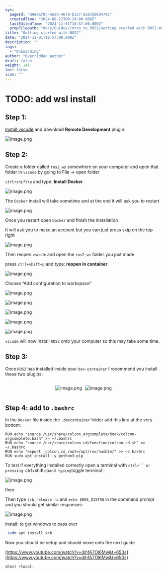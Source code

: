 ```yaml
---
sys:
  pageId: "89e0a78c-4e2b-4070-b327-d28cb0694742"
  createdTime: "2024-08-21T00:24:00.000Z"
  lastEditedTime: "2024-11-01T18:57:00.000Z"
  propFilepath: "docs/Guides/intro_to_ROS2/Getting started with ROS2.md"
title: "Getting started with ROS2"
date: "2024-11-01T18:57:00.000Z"
description: ""
tags:
  - "Onboarding"
author: "Overridden author"
draft: false
weight: 141
toc: false
icon: ""
---
```


# TODO: add wsl install

## Step 1:

[Install vscode](https://code.visualstudio.com/download) and download **Remote Development** plugin:

![image.png](https://prod-files-secure.s3.us-west-2.amazonaws.com/d518164a-d88e-44d1-a4ee-3adb3bd8bce0/efb52993-1881-4a40-b95e-6f020334f022/image.png?X-Amz-Algorithm=AWS4-HMAC-SHA256&X-Amz-Content-Sha256=UNSIGNED-PAYLOAD&X-Amz-Credential=ASIAZI2LB466TR4MY3EE%2F20250411%2Fus-west-2%2Fs3%2Faws4_request&X-Amz-Date=20250411T032626Z&X-Amz-Expires=3600&X-Amz-Security-Token=IQoJb3JpZ2luX2VjEDsaCXVzLXdlc3QtMiJIMEYCIQCrcyhAFZrrHs7B%2BWxdmmlkSn7kWeFt0WGV7tYCLZq5NAIhAMoB74I%2FPHUKvOLgSUM6pELy2Fx1ViRaZBobfAA8rhbpKogECLT%2F%2F%2F%2F%2F%2F%2F%2F%2F%2FwEQABoMNjM3NDIzMTgzODA1Igwa4F2oxg%2Bg9fMeCm8q3AOwMwdDD6U2P28mlQT%2Ffm5pMb9m1ZN%2FwCRTbqmdjiGQRc2tmI5QegwsF9L9wew5rCO4KYPFS1IiYFcDJFoA2rBFXQavVwTbQ1uG7654StjBx0zWINm3WimTONKRtjEeP7qi7lhN78KCjNKcZFX4g0pJIafcLGxoqaGtUq7Y%2BGacykG%2F6pXh82FoH9R8UAZPvV0So6av50rbCMSfLrcIcZtgiXljKaWtM0VRTW%2FXFQzv7fVBwBrnz3Vs2GRyInArI4YQehZvDi9bwdoKVKk76t6U30JmsiFBZZswo%2BnVR0y3agkwftRk4gqmOht7Okl5LxJw9ZTR1jm%2Fe%2Btzf2Mxll%2Fd2wupNrxNSvhVt3axB6s%2FR%2B2OTz4f9qzy9ZJn3RLrh74IdJhNEHrwA4qshvnLfgkSjFb16pEia0S0sLANidIG34Z7cOMHoA5IhXH7PwdWVT3gEMdxDj4rH6HjkDp1Lj9yINoDc69ZAjs9rdCAlTSZTSkDSAic7J4xBcXP6J%2F4UAqySd48uF2kfB16NhbikKSxn4J5IvZX5iO3TV6dqkzwULCDVKe6bJCcloTgbY%2BMs4AdWrcTnVDgooFRR%2FlPn5ALDPdfL6P%2Fqvq%2BO6LzEvEPbqF4Z9%2B8oXSLTDatPjDTkuK%2FBjqkAStOjYfGvqVau3eGEw4VHy5wJDLBjCNMDWfz5TpAmPXhJAlyOAf%2BHqUhaZdZPxLmtvwh2t8Rea67ug8cSyCBprDCVSa502FRMncK2SnXiE8wAtplYdYMSL%2FXRpMFWuskcCKJYqMrq7Jalj98IOlY6odEo5vU6HQJSHeDPr2Pw8usZAu4ZJlw4P3BG5SxxNpgghfiNoI%2FppJ8mYDWKhn6BZyZKVZK&X-Amz-Signature=7f310c5584ada9d954d6d202ea5142fdd50cb07a1fcbcbb028fa83de07d54b12&X-Amz-SignedHeaders=host&x-id=GetObject)

## Step 2:

Create a folder called `ros2_ws` somewhere on your computer and open that folder in `vscode` by going to File → open folder 

`ctrl+shift+p` and type: **Install Docker**

![image.png](https://prod-files-secure.s3.us-west-2.amazonaws.com/d518164a-d88e-44d1-a4ee-3adb3bd8bce0/2269dc0e-1cd5-47ff-bceb-c04ad9b2eab0/image.png?X-Amz-Algorithm=AWS4-HMAC-SHA256&X-Amz-Content-Sha256=UNSIGNED-PAYLOAD&X-Amz-Credential=ASIAZI2LB466TR4MY3EE%2F20250411%2Fus-west-2%2Fs3%2Faws4_request&X-Amz-Date=20250411T032626Z&X-Amz-Expires=3600&X-Amz-Security-Token=IQoJb3JpZ2luX2VjEDsaCXVzLXdlc3QtMiJIMEYCIQCrcyhAFZrrHs7B%2BWxdmmlkSn7kWeFt0WGV7tYCLZq5NAIhAMoB74I%2FPHUKvOLgSUM6pELy2Fx1ViRaZBobfAA8rhbpKogECLT%2F%2F%2F%2F%2F%2F%2F%2F%2F%2FwEQABoMNjM3NDIzMTgzODA1Igwa4F2oxg%2Bg9fMeCm8q3AOwMwdDD6U2P28mlQT%2Ffm5pMb9m1ZN%2FwCRTbqmdjiGQRc2tmI5QegwsF9L9wew5rCO4KYPFS1IiYFcDJFoA2rBFXQavVwTbQ1uG7654StjBx0zWINm3WimTONKRtjEeP7qi7lhN78KCjNKcZFX4g0pJIafcLGxoqaGtUq7Y%2BGacykG%2F6pXh82FoH9R8UAZPvV0So6av50rbCMSfLrcIcZtgiXljKaWtM0VRTW%2FXFQzv7fVBwBrnz3Vs2GRyInArI4YQehZvDi9bwdoKVKk76t6U30JmsiFBZZswo%2BnVR0y3agkwftRk4gqmOht7Okl5LxJw9ZTR1jm%2Fe%2Btzf2Mxll%2Fd2wupNrxNSvhVt3axB6s%2FR%2B2OTz4f9qzy9ZJn3RLrh74IdJhNEHrwA4qshvnLfgkSjFb16pEia0S0sLANidIG34Z7cOMHoA5IhXH7PwdWVT3gEMdxDj4rH6HjkDp1Lj9yINoDc69ZAjs9rdCAlTSZTSkDSAic7J4xBcXP6J%2F4UAqySd48uF2kfB16NhbikKSxn4J5IvZX5iO3TV6dqkzwULCDVKe6bJCcloTgbY%2BMs4AdWrcTnVDgooFRR%2FlPn5ALDPdfL6P%2Fqvq%2BO6LzEvEPbqF4Z9%2B8oXSLTDatPjDTkuK%2FBjqkAStOjYfGvqVau3eGEw4VHy5wJDLBjCNMDWfz5TpAmPXhJAlyOAf%2BHqUhaZdZPxLmtvwh2t8Rea67ug8cSyCBprDCVSa502FRMncK2SnXiE8wAtplYdYMSL%2FXRpMFWuskcCKJYqMrq7Jalj98IOlY6odEo5vU6HQJSHeDPr2Pw8usZAu4ZJlw4P3BG5SxxNpgghfiNoI%2FppJ8mYDWKhn6BZyZKVZK&X-Amz-Signature=02a8906fef9ce52d39542b515d6aa87e6ee0c543119b0ea5180d91d0dfa8917d&X-Amz-SignedHeaders=host&x-id=GetObject)

The `Docker` install will take sometime and at the end it will ask you to restart

![image.png](https://prod-files-secure.s3.us-west-2.amazonaws.com/d518164a-d88e-44d1-a4ee-3adb3bd8bce0/ed233f78-be33-4b1f-b89c-9c346c0e961e/image.png?X-Amz-Algorithm=AWS4-HMAC-SHA256&X-Amz-Content-Sha256=UNSIGNED-PAYLOAD&X-Amz-Credential=ASIAZI2LB466TR4MY3EE%2F20250411%2Fus-west-2%2Fs3%2Faws4_request&X-Amz-Date=20250411T032626Z&X-Amz-Expires=3600&X-Amz-Security-Token=IQoJb3JpZ2luX2VjEDsaCXVzLXdlc3QtMiJIMEYCIQCrcyhAFZrrHs7B%2BWxdmmlkSn7kWeFt0WGV7tYCLZq5NAIhAMoB74I%2FPHUKvOLgSUM6pELy2Fx1ViRaZBobfAA8rhbpKogECLT%2F%2F%2F%2F%2F%2F%2F%2F%2F%2FwEQABoMNjM3NDIzMTgzODA1Igwa4F2oxg%2Bg9fMeCm8q3AOwMwdDD6U2P28mlQT%2Ffm5pMb9m1ZN%2FwCRTbqmdjiGQRc2tmI5QegwsF9L9wew5rCO4KYPFS1IiYFcDJFoA2rBFXQavVwTbQ1uG7654StjBx0zWINm3WimTONKRtjEeP7qi7lhN78KCjNKcZFX4g0pJIafcLGxoqaGtUq7Y%2BGacykG%2F6pXh82FoH9R8UAZPvV0So6av50rbCMSfLrcIcZtgiXljKaWtM0VRTW%2FXFQzv7fVBwBrnz3Vs2GRyInArI4YQehZvDi9bwdoKVKk76t6U30JmsiFBZZswo%2BnVR0y3agkwftRk4gqmOht7Okl5LxJw9ZTR1jm%2Fe%2Btzf2Mxll%2Fd2wupNrxNSvhVt3axB6s%2FR%2B2OTz4f9qzy9ZJn3RLrh74IdJhNEHrwA4qshvnLfgkSjFb16pEia0S0sLANidIG34Z7cOMHoA5IhXH7PwdWVT3gEMdxDj4rH6HjkDp1Lj9yINoDc69ZAjs9rdCAlTSZTSkDSAic7J4xBcXP6J%2F4UAqySd48uF2kfB16NhbikKSxn4J5IvZX5iO3TV6dqkzwULCDVKe6bJCcloTgbY%2BMs4AdWrcTnVDgooFRR%2FlPn5ALDPdfL6P%2Fqvq%2BO6LzEvEPbqF4Z9%2B8oXSLTDatPjDTkuK%2FBjqkAStOjYfGvqVau3eGEw4VHy5wJDLBjCNMDWfz5TpAmPXhJAlyOAf%2BHqUhaZdZPxLmtvwh2t8Rea67ug8cSyCBprDCVSa502FRMncK2SnXiE8wAtplYdYMSL%2FXRpMFWuskcCKJYqMrq7Jalj98IOlY6odEo5vU6HQJSHeDPr2Pw8usZAu4ZJlw4P3BG5SxxNpgghfiNoI%2FppJ8mYDWKhn6BZyZKVZK&X-Amz-Signature=86f02d3a71ffee69e2fcdbcdfe361a0f233bba1d729d0c205b183289c71d0561&X-Amz-SignedHeaders=host&x-id=GetObject)

Once you restart open `Docker` and finish the installation

It will ask you to make an account but you can just press skip on the top right

![image.png](https://prod-files-secure.s3.us-west-2.amazonaws.com/d518164a-d88e-44d1-a4ee-3adb3bd8bce0/21010ad9-1659-4fd9-9f59-9932a09b2a3d/image.png?X-Amz-Algorithm=AWS4-HMAC-SHA256&X-Amz-Content-Sha256=UNSIGNED-PAYLOAD&X-Amz-Credential=ASIAZI2LB466TR4MY3EE%2F20250411%2Fus-west-2%2Fs3%2Faws4_request&X-Amz-Date=20250411T032626Z&X-Amz-Expires=3600&X-Amz-Security-Token=IQoJb3JpZ2luX2VjEDsaCXVzLXdlc3QtMiJIMEYCIQCrcyhAFZrrHs7B%2BWxdmmlkSn7kWeFt0WGV7tYCLZq5NAIhAMoB74I%2FPHUKvOLgSUM6pELy2Fx1ViRaZBobfAA8rhbpKogECLT%2F%2F%2F%2F%2F%2F%2F%2F%2F%2FwEQABoMNjM3NDIzMTgzODA1Igwa4F2oxg%2Bg9fMeCm8q3AOwMwdDD6U2P28mlQT%2Ffm5pMb9m1ZN%2FwCRTbqmdjiGQRc2tmI5QegwsF9L9wew5rCO4KYPFS1IiYFcDJFoA2rBFXQavVwTbQ1uG7654StjBx0zWINm3WimTONKRtjEeP7qi7lhN78KCjNKcZFX4g0pJIafcLGxoqaGtUq7Y%2BGacykG%2F6pXh82FoH9R8UAZPvV0So6av50rbCMSfLrcIcZtgiXljKaWtM0VRTW%2FXFQzv7fVBwBrnz3Vs2GRyInArI4YQehZvDi9bwdoKVKk76t6U30JmsiFBZZswo%2BnVR0y3agkwftRk4gqmOht7Okl5LxJw9ZTR1jm%2Fe%2Btzf2Mxll%2Fd2wupNrxNSvhVt3axB6s%2FR%2B2OTz4f9qzy9ZJn3RLrh74IdJhNEHrwA4qshvnLfgkSjFb16pEia0S0sLANidIG34Z7cOMHoA5IhXH7PwdWVT3gEMdxDj4rH6HjkDp1Lj9yINoDc69ZAjs9rdCAlTSZTSkDSAic7J4xBcXP6J%2F4UAqySd48uF2kfB16NhbikKSxn4J5IvZX5iO3TV6dqkzwULCDVKe6bJCcloTgbY%2BMs4AdWrcTnVDgooFRR%2FlPn5ALDPdfL6P%2Fqvq%2BO6LzEvEPbqF4Z9%2B8oXSLTDatPjDTkuK%2FBjqkAStOjYfGvqVau3eGEw4VHy5wJDLBjCNMDWfz5TpAmPXhJAlyOAf%2BHqUhaZdZPxLmtvwh2t8Rea67ug8cSyCBprDCVSa502FRMncK2SnXiE8wAtplYdYMSL%2FXRpMFWuskcCKJYqMrq7Jalj98IOlY6odEo5vU6HQJSHeDPr2Pw8usZAu4ZJlw4P3BG5SxxNpgghfiNoI%2FppJ8mYDWKhn6BZyZKVZK&X-Amz-Signature=c2108d2e5b4f1cdda4b525f601b3b9639322f314465d7a807973526a81d7acea&X-Amz-SignedHeaders=host&x-id=GetObject)

Then reopen `vscode` and open the `ros2_ws` folder you just made

press `ctrl+shift+p` and type: **reopen in container**

![image.png](https://prod-files-secure.s3.us-west-2.amazonaws.com/d518164a-d88e-44d1-a4ee-3adb3bd8bce0/4e93b8c2-41ad-488c-8095-c74205196118/image.png?X-Amz-Algorithm=AWS4-HMAC-SHA256&X-Amz-Content-Sha256=UNSIGNED-PAYLOAD&X-Amz-Credential=ASIAZI2LB466TR4MY3EE%2F20250411%2Fus-west-2%2Fs3%2Faws4_request&X-Amz-Date=20250411T032626Z&X-Amz-Expires=3600&X-Amz-Security-Token=IQoJb3JpZ2luX2VjEDsaCXVzLXdlc3QtMiJIMEYCIQCrcyhAFZrrHs7B%2BWxdmmlkSn7kWeFt0WGV7tYCLZq5NAIhAMoB74I%2FPHUKvOLgSUM6pELy2Fx1ViRaZBobfAA8rhbpKogECLT%2F%2F%2F%2F%2F%2F%2F%2F%2F%2FwEQABoMNjM3NDIzMTgzODA1Igwa4F2oxg%2Bg9fMeCm8q3AOwMwdDD6U2P28mlQT%2Ffm5pMb9m1ZN%2FwCRTbqmdjiGQRc2tmI5QegwsF9L9wew5rCO4KYPFS1IiYFcDJFoA2rBFXQavVwTbQ1uG7654StjBx0zWINm3WimTONKRtjEeP7qi7lhN78KCjNKcZFX4g0pJIafcLGxoqaGtUq7Y%2BGacykG%2F6pXh82FoH9R8UAZPvV0So6av50rbCMSfLrcIcZtgiXljKaWtM0VRTW%2FXFQzv7fVBwBrnz3Vs2GRyInArI4YQehZvDi9bwdoKVKk76t6U30JmsiFBZZswo%2BnVR0y3agkwftRk4gqmOht7Okl5LxJw9ZTR1jm%2Fe%2Btzf2Mxll%2Fd2wupNrxNSvhVt3axB6s%2FR%2B2OTz4f9qzy9ZJn3RLrh74IdJhNEHrwA4qshvnLfgkSjFb16pEia0S0sLANidIG34Z7cOMHoA5IhXH7PwdWVT3gEMdxDj4rH6HjkDp1Lj9yINoDc69ZAjs9rdCAlTSZTSkDSAic7J4xBcXP6J%2F4UAqySd48uF2kfB16NhbikKSxn4J5IvZX5iO3TV6dqkzwULCDVKe6bJCcloTgbY%2BMs4AdWrcTnVDgooFRR%2FlPn5ALDPdfL6P%2Fqvq%2BO6LzEvEPbqF4Z9%2B8oXSLTDatPjDTkuK%2FBjqkAStOjYfGvqVau3eGEw4VHy5wJDLBjCNMDWfz5TpAmPXhJAlyOAf%2BHqUhaZdZPxLmtvwh2t8Rea67ug8cSyCBprDCVSa502FRMncK2SnXiE8wAtplYdYMSL%2FXRpMFWuskcCKJYqMrq7Jalj98IOlY6odEo5vU6HQJSHeDPr2Pw8usZAu4ZJlw4P3BG5SxxNpgghfiNoI%2FppJ8mYDWKhn6BZyZKVZK&X-Amz-Signature=49092d8459bb1605517d53d875a7f717e5b55ce21f18b287f6df38d0a5da6355&X-Amz-SignedHeaders=host&x-id=GetObject)

Choose “Add configuration to workspace”

![image.png](https://prod-files-secure.s3.us-west-2.amazonaws.com/d518164a-d88e-44d1-a4ee-3adb3bd8bce0/9560b282-5060-4989-ba37-97e7b2c22476/image.png?X-Amz-Algorithm=AWS4-HMAC-SHA256&X-Amz-Content-Sha256=UNSIGNED-PAYLOAD&X-Amz-Credential=ASIAZI2LB466TR4MY3EE%2F20250411%2Fus-west-2%2Fs3%2Faws4_request&X-Amz-Date=20250411T032626Z&X-Amz-Expires=3600&X-Amz-Security-Token=IQoJb3JpZ2luX2VjEDsaCXVzLXdlc3QtMiJIMEYCIQCrcyhAFZrrHs7B%2BWxdmmlkSn7kWeFt0WGV7tYCLZq5NAIhAMoB74I%2FPHUKvOLgSUM6pELy2Fx1ViRaZBobfAA8rhbpKogECLT%2F%2F%2F%2F%2F%2F%2F%2F%2F%2FwEQABoMNjM3NDIzMTgzODA1Igwa4F2oxg%2Bg9fMeCm8q3AOwMwdDD6U2P28mlQT%2Ffm5pMb9m1ZN%2FwCRTbqmdjiGQRc2tmI5QegwsF9L9wew5rCO4KYPFS1IiYFcDJFoA2rBFXQavVwTbQ1uG7654StjBx0zWINm3WimTONKRtjEeP7qi7lhN78KCjNKcZFX4g0pJIafcLGxoqaGtUq7Y%2BGacykG%2F6pXh82FoH9R8UAZPvV0So6av50rbCMSfLrcIcZtgiXljKaWtM0VRTW%2FXFQzv7fVBwBrnz3Vs2GRyInArI4YQehZvDi9bwdoKVKk76t6U30JmsiFBZZswo%2BnVR0y3agkwftRk4gqmOht7Okl5LxJw9ZTR1jm%2Fe%2Btzf2Mxll%2Fd2wupNrxNSvhVt3axB6s%2FR%2B2OTz4f9qzy9ZJn3RLrh74IdJhNEHrwA4qshvnLfgkSjFb16pEia0S0sLANidIG34Z7cOMHoA5IhXH7PwdWVT3gEMdxDj4rH6HjkDp1Lj9yINoDc69ZAjs9rdCAlTSZTSkDSAic7J4xBcXP6J%2F4UAqySd48uF2kfB16NhbikKSxn4J5IvZX5iO3TV6dqkzwULCDVKe6bJCcloTgbY%2BMs4AdWrcTnVDgooFRR%2FlPn5ALDPdfL6P%2Fqvq%2BO6LzEvEPbqF4Z9%2B8oXSLTDatPjDTkuK%2FBjqkAStOjYfGvqVau3eGEw4VHy5wJDLBjCNMDWfz5TpAmPXhJAlyOAf%2BHqUhaZdZPxLmtvwh2t8Rea67ug8cSyCBprDCVSa502FRMncK2SnXiE8wAtplYdYMSL%2FXRpMFWuskcCKJYqMrq7Jalj98IOlY6odEo5vU6HQJSHeDPr2Pw8usZAu4ZJlw4P3BG5SxxNpgghfiNoI%2FppJ8mYDWKhn6BZyZKVZK&X-Amz-Signature=d911cc21345de56c07f9ceb7f7c24ee67c982b9bf0a877e10220d33ff22231be&X-Amz-SignedHeaders=host&x-id=GetObject)

![image.png](https://prod-files-secure.s3.us-west-2.amazonaws.com/d518164a-d88e-44d1-a4ee-3adb3bd8bce0/2ee63f81-886b-48e8-a553-dc6e5eac99e4/image.png?X-Amz-Algorithm=AWS4-HMAC-SHA256&X-Amz-Content-Sha256=UNSIGNED-PAYLOAD&X-Amz-Credential=ASIAZI2LB466TR4MY3EE%2F20250411%2Fus-west-2%2Fs3%2Faws4_request&X-Amz-Date=20250411T032626Z&X-Amz-Expires=3600&X-Amz-Security-Token=IQoJb3JpZ2luX2VjEDsaCXVzLXdlc3QtMiJIMEYCIQCrcyhAFZrrHs7B%2BWxdmmlkSn7kWeFt0WGV7tYCLZq5NAIhAMoB74I%2FPHUKvOLgSUM6pELy2Fx1ViRaZBobfAA8rhbpKogECLT%2F%2F%2F%2F%2F%2F%2F%2F%2F%2FwEQABoMNjM3NDIzMTgzODA1Igwa4F2oxg%2Bg9fMeCm8q3AOwMwdDD6U2P28mlQT%2Ffm5pMb9m1ZN%2FwCRTbqmdjiGQRc2tmI5QegwsF9L9wew5rCO4KYPFS1IiYFcDJFoA2rBFXQavVwTbQ1uG7654StjBx0zWINm3WimTONKRtjEeP7qi7lhN78KCjNKcZFX4g0pJIafcLGxoqaGtUq7Y%2BGacykG%2F6pXh82FoH9R8UAZPvV0So6av50rbCMSfLrcIcZtgiXljKaWtM0VRTW%2FXFQzv7fVBwBrnz3Vs2GRyInArI4YQehZvDi9bwdoKVKk76t6U30JmsiFBZZswo%2BnVR0y3agkwftRk4gqmOht7Okl5LxJw9ZTR1jm%2Fe%2Btzf2Mxll%2Fd2wupNrxNSvhVt3axB6s%2FR%2B2OTz4f9qzy9ZJn3RLrh74IdJhNEHrwA4qshvnLfgkSjFb16pEia0S0sLANidIG34Z7cOMHoA5IhXH7PwdWVT3gEMdxDj4rH6HjkDp1Lj9yINoDc69ZAjs9rdCAlTSZTSkDSAic7J4xBcXP6J%2F4UAqySd48uF2kfB16NhbikKSxn4J5IvZX5iO3TV6dqkzwULCDVKe6bJCcloTgbY%2BMs4AdWrcTnVDgooFRR%2FlPn5ALDPdfL6P%2Fqvq%2BO6LzEvEPbqF4Z9%2B8oXSLTDatPjDTkuK%2FBjqkAStOjYfGvqVau3eGEw4VHy5wJDLBjCNMDWfz5TpAmPXhJAlyOAf%2BHqUhaZdZPxLmtvwh2t8Rea67ug8cSyCBprDCVSa502FRMncK2SnXiE8wAtplYdYMSL%2FXRpMFWuskcCKJYqMrq7Jalj98IOlY6odEo5vU6HQJSHeDPr2Pw8usZAu4ZJlw4P3BG5SxxNpgghfiNoI%2FppJ8mYDWKhn6BZyZKVZK&X-Amz-Signature=21ca48cb952436b31e83de53114025024f51d55f326368ae723f7064c70d3092&X-Amz-SignedHeaders=host&x-id=GetObject)

![image.png](https://prod-files-secure.s3.us-west-2.amazonaws.com/d518164a-d88e-44d1-a4ee-3adb3bd8bce0/ae1580b2-b048-407e-aed9-b584224a7a04/image.png?X-Amz-Algorithm=AWS4-HMAC-SHA256&X-Amz-Content-Sha256=UNSIGNED-PAYLOAD&X-Amz-Credential=ASIAZI2LB466TR4MY3EE%2F20250411%2Fus-west-2%2Fs3%2Faws4_request&X-Amz-Date=20250411T032626Z&X-Amz-Expires=3600&X-Amz-Security-Token=IQoJb3JpZ2luX2VjEDsaCXVzLXdlc3QtMiJIMEYCIQCrcyhAFZrrHs7B%2BWxdmmlkSn7kWeFt0WGV7tYCLZq5NAIhAMoB74I%2FPHUKvOLgSUM6pELy2Fx1ViRaZBobfAA8rhbpKogECLT%2F%2F%2F%2F%2F%2F%2F%2F%2F%2FwEQABoMNjM3NDIzMTgzODA1Igwa4F2oxg%2Bg9fMeCm8q3AOwMwdDD6U2P28mlQT%2Ffm5pMb9m1ZN%2FwCRTbqmdjiGQRc2tmI5QegwsF9L9wew5rCO4KYPFS1IiYFcDJFoA2rBFXQavVwTbQ1uG7654StjBx0zWINm3WimTONKRtjEeP7qi7lhN78KCjNKcZFX4g0pJIafcLGxoqaGtUq7Y%2BGacykG%2F6pXh82FoH9R8UAZPvV0So6av50rbCMSfLrcIcZtgiXljKaWtM0VRTW%2FXFQzv7fVBwBrnz3Vs2GRyInArI4YQehZvDi9bwdoKVKk76t6U30JmsiFBZZswo%2BnVR0y3agkwftRk4gqmOht7Okl5LxJw9ZTR1jm%2Fe%2Btzf2Mxll%2Fd2wupNrxNSvhVt3axB6s%2FR%2B2OTz4f9qzy9ZJn3RLrh74IdJhNEHrwA4qshvnLfgkSjFb16pEia0S0sLANidIG34Z7cOMHoA5IhXH7PwdWVT3gEMdxDj4rH6HjkDp1Lj9yINoDc69ZAjs9rdCAlTSZTSkDSAic7J4xBcXP6J%2F4UAqySd48uF2kfB16NhbikKSxn4J5IvZX5iO3TV6dqkzwULCDVKe6bJCcloTgbY%2BMs4AdWrcTnVDgooFRR%2FlPn5ALDPdfL6P%2Fqvq%2BO6LzEvEPbqF4Z9%2B8oXSLTDatPjDTkuK%2FBjqkAStOjYfGvqVau3eGEw4VHy5wJDLBjCNMDWfz5TpAmPXhJAlyOAf%2BHqUhaZdZPxLmtvwh2t8Rea67ug8cSyCBprDCVSa502FRMncK2SnXiE8wAtplYdYMSL%2FXRpMFWuskcCKJYqMrq7Jalj98IOlY6odEo5vU6HQJSHeDPr2Pw8usZAu4ZJlw4P3BG5SxxNpgghfiNoI%2FppJ8mYDWKhn6BZyZKVZK&X-Amz-Signature=8db876154c1618686230f3c244a1da5ead1a773c0a81d3c9215c2dbad34e6bf4&X-Amz-SignedHeaders=host&x-id=GetObject)

![image.png](https://prod-files-secure.s3.us-west-2.amazonaws.com/d518164a-d88e-44d1-a4ee-3adb3bd8bce0/53255b28-f75e-430f-b9e3-c0ac8577e42b/image.png?X-Amz-Algorithm=AWS4-HMAC-SHA256&X-Amz-Content-Sha256=UNSIGNED-PAYLOAD&X-Amz-Credential=ASIAZI2LB466TR4MY3EE%2F20250411%2Fus-west-2%2Fs3%2Faws4_request&X-Amz-Date=20250411T032626Z&X-Amz-Expires=3600&X-Amz-Security-Token=IQoJb3JpZ2luX2VjEDsaCXVzLXdlc3QtMiJIMEYCIQCrcyhAFZrrHs7B%2BWxdmmlkSn7kWeFt0WGV7tYCLZq5NAIhAMoB74I%2FPHUKvOLgSUM6pELy2Fx1ViRaZBobfAA8rhbpKogECLT%2F%2F%2F%2F%2F%2F%2F%2F%2F%2FwEQABoMNjM3NDIzMTgzODA1Igwa4F2oxg%2Bg9fMeCm8q3AOwMwdDD6U2P28mlQT%2Ffm5pMb9m1ZN%2FwCRTbqmdjiGQRc2tmI5QegwsF9L9wew5rCO4KYPFS1IiYFcDJFoA2rBFXQavVwTbQ1uG7654StjBx0zWINm3WimTONKRtjEeP7qi7lhN78KCjNKcZFX4g0pJIafcLGxoqaGtUq7Y%2BGacykG%2F6pXh82FoH9R8UAZPvV0So6av50rbCMSfLrcIcZtgiXljKaWtM0VRTW%2FXFQzv7fVBwBrnz3Vs2GRyInArI4YQehZvDi9bwdoKVKk76t6U30JmsiFBZZswo%2BnVR0y3agkwftRk4gqmOht7Okl5LxJw9ZTR1jm%2Fe%2Btzf2Mxll%2Fd2wupNrxNSvhVt3axB6s%2FR%2B2OTz4f9qzy9ZJn3RLrh74IdJhNEHrwA4qshvnLfgkSjFb16pEia0S0sLANidIG34Z7cOMHoA5IhXH7PwdWVT3gEMdxDj4rH6HjkDp1Lj9yINoDc69ZAjs9rdCAlTSZTSkDSAic7J4xBcXP6J%2F4UAqySd48uF2kfB16NhbikKSxn4J5IvZX5iO3TV6dqkzwULCDVKe6bJCcloTgbY%2BMs4AdWrcTnVDgooFRR%2FlPn5ALDPdfL6P%2Fqvq%2BO6LzEvEPbqF4Z9%2B8oXSLTDatPjDTkuK%2FBjqkAStOjYfGvqVau3eGEw4VHy5wJDLBjCNMDWfz5TpAmPXhJAlyOAf%2BHqUhaZdZPxLmtvwh2t8Rea67ug8cSyCBprDCVSa502FRMncK2SnXiE8wAtplYdYMSL%2FXRpMFWuskcCKJYqMrq7Jalj98IOlY6odEo5vU6HQJSHeDPr2Pw8usZAu4ZJlw4P3BG5SxxNpgghfiNoI%2FppJ8mYDWKhn6BZyZKVZK&X-Amz-Signature=6c25c2854dd5aadc466c407049d18a52de0abff6c98be73586a5fa72ebd8dc6c&X-Amz-SignedHeaders=host&x-id=GetObject)

![image.png](https://prod-files-secure.s3.us-west-2.amazonaws.com/d518164a-d88e-44d1-a4ee-3adb3bd8bce0/7c562767-5af9-4ffb-97d1-327bcdf4ee00/image.png?X-Amz-Algorithm=AWS4-HMAC-SHA256&X-Amz-Content-Sha256=UNSIGNED-PAYLOAD&X-Amz-Credential=ASIAZI2LB466TR4MY3EE%2F20250411%2Fus-west-2%2Fs3%2Faws4_request&X-Amz-Date=20250411T032626Z&X-Amz-Expires=3600&X-Amz-Security-Token=IQoJb3JpZ2luX2VjEDsaCXVzLXdlc3QtMiJIMEYCIQCrcyhAFZrrHs7B%2BWxdmmlkSn7kWeFt0WGV7tYCLZq5NAIhAMoB74I%2FPHUKvOLgSUM6pELy2Fx1ViRaZBobfAA8rhbpKogECLT%2F%2F%2F%2F%2F%2F%2F%2F%2F%2FwEQABoMNjM3NDIzMTgzODA1Igwa4F2oxg%2Bg9fMeCm8q3AOwMwdDD6U2P28mlQT%2Ffm5pMb9m1ZN%2FwCRTbqmdjiGQRc2tmI5QegwsF9L9wew5rCO4KYPFS1IiYFcDJFoA2rBFXQavVwTbQ1uG7654StjBx0zWINm3WimTONKRtjEeP7qi7lhN78KCjNKcZFX4g0pJIafcLGxoqaGtUq7Y%2BGacykG%2F6pXh82FoH9R8UAZPvV0So6av50rbCMSfLrcIcZtgiXljKaWtM0VRTW%2FXFQzv7fVBwBrnz3Vs2GRyInArI4YQehZvDi9bwdoKVKk76t6U30JmsiFBZZswo%2BnVR0y3agkwftRk4gqmOht7Okl5LxJw9ZTR1jm%2Fe%2Btzf2Mxll%2Fd2wupNrxNSvhVt3axB6s%2FR%2B2OTz4f9qzy9ZJn3RLrh74IdJhNEHrwA4qshvnLfgkSjFb16pEia0S0sLANidIG34Z7cOMHoA5IhXH7PwdWVT3gEMdxDj4rH6HjkDp1Lj9yINoDc69ZAjs9rdCAlTSZTSkDSAic7J4xBcXP6J%2F4UAqySd48uF2kfB16NhbikKSxn4J5IvZX5iO3TV6dqkzwULCDVKe6bJCcloTgbY%2BMs4AdWrcTnVDgooFRR%2FlPn5ALDPdfL6P%2Fqvq%2BO6LzEvEPbqF4Z9%2B8oXSLTDatPjDTkuK%2FBjqkAStOjYfGvqVau3eGEw4VHy5wJDLBjCNMDWfz5TpAmPXhJAlyOAf%2BHqUhaZdZPxLmtvwh2t8Rea67ug8cSyCBprDCVSa502FRMncK2SnXiE8wAtplYdYMSL%2FXRpMFWuskcCKJYqMrq7Jalj98IOlY6odEo5vU6HQJSHeDPr2Pw8usZAu4ZJlw4P3BG5SxxNpgghfiNoI%2FppJ8mYDWKhn6BZyZKVZK&X-Amz-Signature=2033d804033affd3d1d3be79e936ec23399d552247f1e8571345054c621c081b&X-Amz-SignedHeaders=host&x-id=GetObject)

`vscode` will now install `ROS2` onto your computer so this may take some time.

## Step 3:

Once `ROS2` has installed inside your `dev-container` I recommend you install these two plugins:

<div style="display: flex;flex-direction: row; column-gap:10px; max-width: 630px;justify-content: center;">
<div>

![image.png](https://prod-files-secure.s3.us-west-2.amazonaws.com/d518164a-d88e-44d1-a4ee-3adb3bd8bce0/3fc3d550-5a54-4ba1-ba6b-faa01cdb7369/image.png?X-Amz-Algorithm=AWS4-HMAC-SHA256&X-Amz-Content-Sha256=UNSIGNED-PAYLOAD&X-Amz-Credential=ASIAZI2LB4664R6FPXGG%2F20250411%2Fus-west-2%2Fs3%2Faws4_request&X-Amz-Date=20250411T032630Z&X-Amz-Expires=3600&X-Amz-Security-Token=IQoJb3JpZ2luX2VjEDsaCXVzLXdlc3QtMiJIMEYCIQCX7TPc%2Br4eQ8ASOMtIZGmK3xkcpZFPV1qH4p0Jk6gxQgIhAPJltFeuwWiF9RK03ObILtXmPWK3MsRFFlfDvI33aFi%2BKogECLT%2F%2F%2F%2F%2F%2F%2F%2F%2F%2FwEQABoMNjM3NDIzMTgzODA1Igzvu6UTN%2Ft3Mmjl4wEq3APeIjp1y8sIq7kdZMW6nkg4g2OjHbks4agXGLXitPHswSUNgMr1QfYlTLd6KKmM1QPyH8pifmqm3ax6VX72CYetpFsXaBBojHmQ0dcbx6My%2F19OzVqvn5xptW74z4S4FR%2FH7aSUhQOPAoX66L4ZFE0JZb5jyG4DGPxvjI9ZgnxnbdC3U6U9afevVkc5AoL9e5AaZ79a5%2BMl0RAdKuXxoqZvqBboAi5xON2ItoefL3ruy3tXgWGjSbRypcQYytvF86bkIhOT4WoPqDDc6lk%2F6uZtXGoPxiOzwpuZke%2ByHshy%2Bj%2FauMIjM%2Fl3FoVE%2BMoK5k%2BiUWzQzHmBw0WoAvuuei0g5HXLKd8jGei16bYSd9PJWZ0uD%2Bkd1biq02rUTOjqkXZSYVha8T1LVxjBf3PrxThwdl4tSSfbeB55Dj30SYtjHkxbvflMkS2uycyWXiZr2iAHvqkrLFLqPvlOtoiB6qhAiL7NztKt5MxZWV7DpLwrXjGRBOS%2FTPomUMpzTILKu1MJmA8xkwJrkyRMVPtP06fTGl5%2BXpyBTONJLBJRremSReDJBWrn4IGIdnc5frcc9A280yERuSLFDCyUiaG5%2BKGyblisVxkJEFui11GJX%2FR2k93p5Hb4lWLFxHnwRDDhkuK%2FBjqkAR2%2BJthXyQ%2F2xYjh%2FRczllwbNBnGISu6cnsDhUS17EpbETJO3LQ%2BX66XLm71Eor5T9kD3KRrG43E6zUOPhSFOia2hBaN5ZrahjHGfBbcd03JrUeh1CIdmkmc%2FWftuuK6%2F8nbx4v8O0fex4oXfgm86AUPVmL%2BUlmPRuGtXjgme5%2FLkObf0nj%2FMoOVKTt3XmMuQCjLHcJ9FhzFjpUtMsSx96nh3bq8&X-Amz-Signature=7aa557ff467b60c5004a65d0247464694405114104af518f5902bc5200c5ed2f&X-Amz-SignedHeaders=host&x-id=GetObject)

</div>
<div>

![image.png](https://prod-files-secure.s3.us-west-2.amazonaws.com/d518164a-d88e-44d1-a4ee-3adb3bd8bce0/d994cc66-13c2-4093-a5a3-f84cf4601a82/image.png?X-Amz-Algorithm=AWS4-HMAC-SHA256&X-Amz-Content-Sha256=UNSIGNED-PAYLOAD&X-Amz-Credential=ASIAZI2LB4665APSC3YI%2F20250411%2Fus-west-2%2Fs3%2Faws4_request&X-Amz-Date=20250411T032630Z&X-Amz-Expires=3600&X-Amz-Security-Token=IQoJb3JpZ2luX2VjEDsaCXVzLXdlc3QtMiJHMEUCIQD6%2B4lSn9Uo%2FfsMB0eqmgL2q%2FqRY21UxZXeIZ%2BUNw5bvQIgbW4TuRYs5IwZu2UcfJM6rysaNjbRwXUwN6RtMjV170IqiAQItP%2F%2F%2F%2F%2F%2F%2F%2F%2F%2FARAAGgw2Mzc0MjMxODM4MDUiDLMmM%2BUYEhEAXtmX3yrcA4GT52Fd%2BcpzXfOCtivUaA4ZKMDfopUrnJ79q1nHA%2F%2F9A%2Fdz%2BlbHlaYvQufOgoa6kkzsmqIUNxv6nCK%2BaA30YEevmIZWBhQReKsVGcNqzn2QduLwzrannP%2Bkkkn7AtlcY1cMr5DwNnPdIKSJhrqSG8s0JOyL6xeRL%2F417HvK3eTSZf2ObC2xqciOQQpJtHcQjeJCCb3c5VKNKdm%2B1u6Sny19CCcus86PX06n8kXFQXmd%2FT9AzqzECNlLMjgkkiI6sciyBQRVsDd0GIwQFLJI7iK%2B3kOV1rhAmGdFZBFiUMSrI21NooNhe1TWLrqUKL4hJgLCEzIL3Cu0Yfy%2FSW0We1Rv93lfAPabXTS5QRbvgkehkw2jN93Jqj2rAQ2fIyRMdL5ot%2FHOw6GILbfsym4NJZ6k0rTJWHcZ2CV0chv%2FXbiEOBVy79t8w7HGKrkM8GD%2FSqNagM1bw5l4uB8nSl1%2BV3ed%2BQK%2FcUtAjM1DhR1tPDlXksDtyn7M5SS%2B%2BF8D9ECvgnNblaCxz7rAC7y6scA0Gh4STpDePlp%2B4ki1dUwbEKTAgdGBuhshAyYeucwJS3wMZ%2Fuw9TWivYAnW7F8kqw0tc9rrbNsj40i5zs96ipdrirLZkWpyvHA7HN%2F8kiHMO2S4r8GOqUB%2BubOz%2FBWW1yGqNouOO6Zh3fbtzXLGYt02fjqnbqo5RVi9sSG1vjrDc0esiHDQLNW3YVO7RZyFR8TqS37DWz0TTsz5mOOcFnslu1cj6UxJXfxzBVowQ%2B61ivlAprlBh%2FO9LVZ8%2BtZ%2FKCFMYGR3MACazdIFg3L87l5HkC5nlpwn9GQnkKrsdVnwDdQkYUe3vPiyI1ogGHTZkYZwvauoZh8Qsl0m4so&X-Amz-Signature=52d45baa6ed8fb9f56dee65784cf96b1c3d760b870249c26ed30490c972ca6d5&X-Amz-SignedHeaders=host&x-id=GetObject)

</div>
</div>

## Step 4: add to `.bashrc`

In the `Docker` file inside the `.devcontainer` folder add this line at the very bottom: 

```docker
RUN echo "source /usr/share/colcon_argcomplete/hook/colcon-argcomplete.bash" >> ~/.bashrc
RUN echo "source /usr/share/colcon_cd/function/colcon_cd.sh" >> ~/.bashrc
RUN echo "export _colcon_cd_root=/opt/ros/humble/" >> ~/.bashrc
RUN sudo apt install -y python3-pip 
```

To test if everything installed correctly open a terminal with `ctrl+`` or pressing `ctrl+shift+p` and typing `toggle terminal`:

![image.png](https://prod-files-secure.s3.us-west-2.amazonaws.com/d518164a-d88e-44d1-a4ee-3adb3bd8bce0/6a4943d8-b04e-4c02-9a58-775f3384d1a5/image.png?X-Amz-Algorithm=AWS4-HMAC-SHA256&X-Amz-Content-Sha256=UNSIGNED-PAYLOAD&X-Amz-Credential=ASIAZI2LB466TR4MY3EE%2F20250411%2Fus-west-2%2Fs3%2Faws4_request&X-Amz-Date=20250411T032626Z&X-Amz-Expires=3600&X-Amz-Security-Token=IQoJb3JpZ2luX2VjEDsaCXVzLXdlc3QtMiJIMEYCIQCrcyhAFZrrHs7B%2BWxdmmlkSn7kWeFt0WGV7tYCLZq5NAIhAMoB74I%2FPHUKvOLgSUM6pELy2Fx1ViRaZBobfAA8rhbpKogECLT%2F%2F%2F%2F%2F%2F%2F%2F%2F%2FwEQABoMNjM3NDIzMTgzODA1Igwa4F2oxg%2Bg9fMeCm8q3AOwMwdDD6U2P28mlQT%2Ffm5pMb9m1ZN%2FwCRTbqmdjiGQRc2tmI5QegwsF9L9wew5rCO4KYPFS1IiYFcDJFoA2rBFXQavVwTbQ1uG7654StjBx0zWINm3WimTONKRtjEeP7qi7lhN78KCjNKcZFX4g0pJIafcLGxoqaGtUq7Y%2BGacykG%2F6pXh82FoH9R8UAZPvV0So6av50rbCMSfLrcIcZtgiXljKaWtM0VRTW%2FXFQzv7fVBwBrnz3Vs2GRyInArI4YQehZvDi9bwdoKVKk76t6U30JmsiFBZZswo%2BnVR0y3agkwftRk4gqmOht7Okl5LxJw9ZTR1jm%2Fe%2Btzf2Mxll%2Fd2wupNrxNSvhVt3axB6s%2FR%2B2OTz4f9qzy9ZJn3RLrh74IdJhNEHrwA4qshvnLfgkSjFb16pEia0S0sLANidIG34Z7cOMHoA5IhXH7PwdWVT3gEMdxDj4rH6HjkDp1Lj9yINoDc69ZAjs9rdCAlTSZTSkDSAic7J4xBcXP6J%2F4UAqySd48uF2kfB16NhbikKSxn4J5IvZX5iO3TV6dqkzwULCDVKe6bJCcloTgbY%2BMs4AdWrcTnVDgooFRR%2FlPn5ALDPdfL6P%2Fqvq%2BO6LzEvEPbqF4Z9%2B8oXSLTDatPjDTkuK%2FBjqkAStOjYfGvqVau3eGEw4VHy5wJDLBjCNMDWfz5TpAmPXhJAlyOAf%2BHqUhaZdZPxLmtvwh2t8Rea67ug8cSyCBprDCVSa502FRMncK2SnXiE8wAtplYdYMSL%2FXRpMFWuskcCKJYqMrq7Jalj98IOlY6odEo5vU6HQJSHeDPr2Pw8usZAu4ZJlw4P3BG5SxxNpgghfiNoI%2FppJ8mYDWKhn6BZyZKVZK&X-Amz-Signature=91dcaa03c3530d095c62565afa1b1dbe1411742ef26112bddacf85b9e1fa65df&X-Amz-SignedHeaders=host&x-id=GetObject)

then 

Then type `lsb_release -a` and `echo $ROS_DISTRO` in the command prompt and you should get similar responses:

![image.png](https://prod-files-secure.s3.us-west-2.amazonaws.com/d518164a-d88e-44d1-a4ee-3adb3bd8bce0/3e635dec-a805-4e85-8b9e-d000e5b71a4e/image.png?X-Amz-Algorithm=AWS4-HMAC-SHA256&X-Amz-Content-Sha256=UNSIGNED-PAYLOAD&X-Amz-Credential=ASIAZI2LB466TR4MY3EE%2F20250411%2Fus-west-2%2Fs3%2Faws4_request&X-Amz-Date=20250411T032626Z&X-Amz-Expires=3600&X-Amz-Security-Token=IQoJb3JpZ2luX2VjEDsaCXVzLXdlc3QtMiJIMEYCIQCrcyhAFZrrHs7B%2BWxdmmlkSn7kWeFt0WGV7tYCLZq5NAIhAMoB74I%2FPHUKvOLgSUM6pELy2Fx1ViRaZBobfAA8rhbpKogECLT%2F%2F%2F%2F%2F%2F%2F%2F%2F%2FwEQABoMNjM3NDIzMTgzODA1Igwa4F2oxg%2Bg9fMeCm8q3AOwMwdDD6U2P28mlQT%2Ffm5pMb9m1ZN%2FwCRTbqmdjiGQRc2tmI5QegwsF9L9wew5rCO4KYPFS1IiYFcDJFoA2rBFXQavVwTbQ1uG7654StjBx0zWINm3WimTONKRtjEeP7qi7lhN78KCjNKcZFX4g0pJIafcLGxoqaGtUq7Y%2BGacykG%2F6pXh82FoH9R8UAZPvV0So6av50rbCMSfLrcIcZtgiXljKaWtM0VRTW%2FXFQzv7fVBwBrnz3Vs2GRyInArI4YQehZvDi9bwdoKVKk76t6U30JmsiFBZZswo%2BnVR0y3agkwftRk4gqmOht7Okl5LxJw9ZTR1jm%2Fe%2Btzf2Mxll%2Fd2wupNrxNSvhVt3axB6s%2FR%2B2OTz4f9qzy9ZJn3RLrh74IdJhNEHrwA4qshvnLfgkSjFb16pEia0S0sLANidIG34Z7cOMHoA5IhXH7PwdWVT3gEMdxDj4rH6HjkDp1Lj9yINoDc69ZAjs9rdCAlTSZTSkDSAic7J4xBcXP6J%2F4UAqySd48uF2kfB16NhbikKSxn4J5IvZX5iO3TV6dqkzwULCDVKe6bJCcloTgbY%2BMs4AdWrcTnVDgooFRR%2FlPn5ALDPdfL6P%2Fqvq%2BO6LzEvEPbqF4Z9%2B8oXSLTDatPjDTkuK%2FBjqkAStOjYfGvqVau3eGEw4VHy5wJDLBjCNMDWfz5TpAmPXhJAlyOAf%2BHqUhaZdZPxLmtvwh2t8Rea67ug8cSyCBprDCVSa502FRMncK2SnXiE8wAtplYdYMSL%2FXRpMFWuskcCKJYqMrq7Jalj98IOlY6odEo5vU6HQJSHeDPr2Pw8usZAu4ZJlw4P3BG5SxxNpgghfiNoI%2FppJ8mYDWKhn6BZyZKVZK&X-Amz-Signature=284c01966cb92a2e798204ef6137797e28465df3972de6b5bbaec8d9bcbb0eb3&X-Amz-SignedHeaders=host&x-id=GetObject)

Install:  to get windows to pass over

```bash
 sudo apt install xcb
```

Now you should be setup and should move onto the next guide 

[https://www.youtube.com/watch?v=dihfA7Ol6Mw&t=650s](https://www.youtube.com/watch?v=dihfA7Ol6Mw&t=650s)

```python
xhost +local:
```
